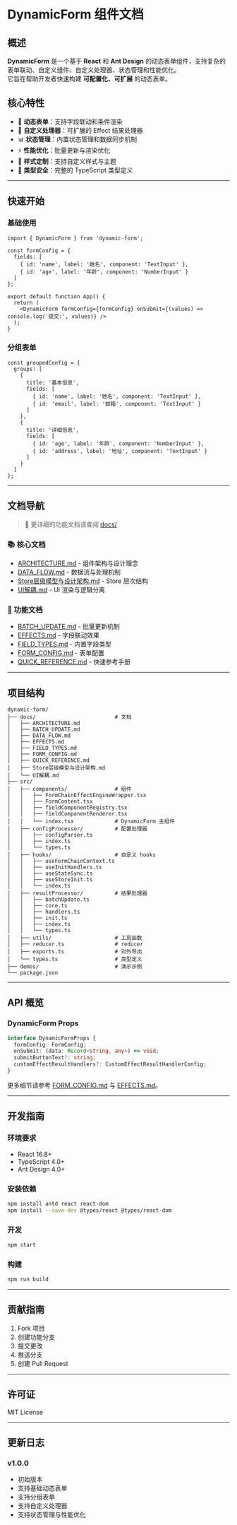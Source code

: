 # DynamicForm 组件文档

## 概述

**DynamicForm** 是一个基于 **React** 和 **Ant Design** 的动态表单组件，支持复杂的表单联动、自定义组件、自定义处理器、状态管理和性能优化。  
它旨在帮助开发者快速构建 **可配置化、可扩展** 的动态表单。

## 核心特性

- 🎯 **动态表单**：支持字段联动和条件渲染
- 🔧 **自定义处理器**：可扩展的 Effect 结果处理器
- 📊 **状态管理**：内置状态管理和数据同步机制
- ⚡ **性能优化**：批量更新与渲染优化
- 🎨 **样式定制**：支持自定义样式与主题
- 📝 **类型安全**：完整的 TypeScript 类型定义

---

## 快速开始

### 基础使用

```tsx
import { DynamicForm } from 'dynamic-form';

const formConfig = {
  fields: [
    { id: 'name', label: '姓名', component: 'TextInput' },
    { id: 'age', label: '年龄', component: 'NumberInput' }
  ]
};

export default function App() {
  return (
    <DynamicForm formConfig={formConfig} onSubmit={(values) => console.log('提交:', values)} />
  );
}
```

### 分组表单

```tsx
const groupedConfig = {
  groups: [
    {
      title: '基本信息',
      fields: [
        { id: 'name', label: '姓名', component: 'TextInput' },
        { id: 'email', label: '邮箱', component: 'TextInput' }
      ]
    },
    {
      title: '详细信息',
      fields: [
        { id: 'age', label: '年龄', component: 'NumberInput' },
        { id: 'address', label: '地址', component: 'TextInput' }
      ]
    }
  ]
};
```

---

## 文档导航

> 📖 更详细的功能文档请查阅 [docs/](./docs)

### 📚 核心文档

- [ARCHITECTURE.md](./docs/ARCHITECTURE.md) - 组件架构与设计理念
- [DATA_FLOW.md](./docs/DATA_FLOW.md) - 数据流与处理机制
- [Store层级模型与设计架构.md](./docs/Store层级模型与设计架构.md) - Store 层次结构
- [UI解耦.md](./docs/UI解耦.md) - UI 渲染与逻辑分离

### 🔧 功能文档

- [BATCH_UPDATE.md](./docs/BATCH_UPDATE.md) - 批量更新机制
- [EFFECTS.md](./docs/EFFECTS.md) - 字段联动效果
- [FIELD_TYPES.md](./docs/FIELD_TYPES.md) - 内置字段类型
- [FORM_CONFIG.md](./docs/FORM_CONFIG.md) - 表单配置
- [QUICK_REFERENCE.md](./docs/QUICK_REFERENCE.md) - 快速参考手册

---

## 项目结构

```
dynamic-form/
├── docs/                         # 文档
│   ├── ARCHITECTURE.md
│   ├── BATCH_UPDATE.md
│   ├── DATA_FLOW.md
│   ├── EFFECTS.md
│   ├── FIELD_TYPES.md
│   ├── FORM_CONFIG.md
│   ├── QUICK_REFERENCE.md
│   ├── Store层级模型与设计架构.md
│   └── UI解耦.md
├── src/
│   ├── components/               # 组件
│   │   ├── FormChainEffectEngineWrapper.tsx
│   │   ├── FormContent.tsx
│   │   ├── fieldComponentRegistry.tsx
│   │   ├── fieldComponentRenderer.tsx
│   │   └── index.tsx             # DynamicForm 主组件
│   ├── configProcessor/          # 配置处理器
│   │   ├── configParser.ts
│   │   ├── index.ts
│   │   └── types.ts
│   ├── hooks/                    # 自定义 hooks
│   │   ├── useFormChainContext.ts
│   │   ├── useInitHandlers.ts
│   │   ├── useStateSync.ts
│   │   ├── useStoreInit.ts
│   │   └── index.ts
│   ├── resultProcessor/          # 结果处理器
│   │   ├── batchUpdate.ts
│   │   ├── core.ts
│   │   ├── handlers.ts
│   │   ├── init.ts
│   │   ├── index.ts
│   │   └── types.ts
│   ├── utils/                    # 工具函数
│   ├── reducer.ts                # reducer
│   ├── exports.ts                # 对外导出
│   └── types.ts                  # 类型定义
├── demos/                        # 演示示例
└── package.json
```

---

## API 概览

### DynamicForm Props

```ts
interface DynamicFormProps {
  formConfig: FormConfig;
  onSubmit: (data: Record<string, any>) => void;
  submitButtonText?: string;
  customEffectResultHandlers?: CustomEffectResultHandlerConfig;
}
```

更多细节请参考 [FORM_CONFIG.md](./docs/FORM_CONFIG.md) 与 [EFFECTS.md](./docs/EFFECTS.md)。

---

## 开发指南

### 环境要求

- React 16.8+
- TypeScript 4.0+
- Ant Design 4.0+

### 安装依赖

```bash
npm install antd react react-dom
npm install --save-dev @types/react @types/react-dom
```

### 开发

```bash
npm start
```

### 构建

```bash
npm run build
```

---

## 贡献指南

1. Fork 项目
2. 创建功能分支
3. 提交更改
4. 推送分支
5. 创建 Pull Request

---

## 许可证

MIT License

---

## 更新日志

### v1.0.0

- 初始版本
- 支持基础动态表单
- 支持分组表单
- 支持自定义处理器
- 支持状态管理与性能优化
